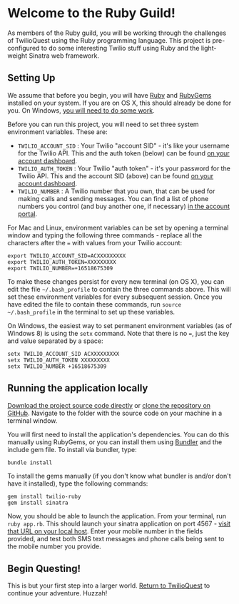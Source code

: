 # Welcome to the Ruby Guild!

As members of the Ruby guild, you will be working through the challenges of TwilioQuest using the Ruby programming language.  This project is pre-configured to do some interesting Twilio stuff using Ruby and the light-weight Sinatra web framework.

## Setting Up

We assume that before you begin, you will have [Ruby](http://www.ruby-lang.org/en/) and [RubyGems](http://rubygems.org/) installed on your system.  If you are on OS X, this should already be done for you.  On Windows, [you will need to do some work](https://forwardhq.com/support/installing-ruby-windows).

Before you can run this project, you will need to set three system environment variables.  These are:

* `TWILIO_ACCOUNT_SID` : Your Twilio "account SID" - it's like your username for the Twilio API.  This and the auth token (below) can be found [on your account dashboard](https://www.twilio.com/user/account).
* `TWILIO_AUTH_TOKEN` : Your Twilio "auth token" - it's your password for the Twilio API.  This and the account SID (above) can be found [on your account dashboard](https://www.twilio.com/user/account).
* `TWILIO_NUMBER` : A Twilio number that you own, that can be used for making calls and sending messages.  You can find a list of phone numbers you control (and buy another one, if necessary) [in the account portal](https://www.twilio.com/user/account/phone-numbers/incoming).

For Mac and Linux, environment variables can be set by opening a terminal window and typing the following three commands - replace all the characters after the `=` with values from your Twilio account:

    export TWILIO_ACCOUNT_SID=ACXXXXXXXXX
    export TWILIO_AUTH_TOKEN=XXXXXXXXX
    export TWILIO_NUMBER=+16518675309

To make these changes persist for every new terminal (on OS X), you can edit the file `~/.bash_profile` to contain the three commands above.  This will set these environment variables for every subsequent session. Once you have edited the file to contain these commands, run `source ~/.bash_profile` in the terminal to set up these variables.

On Windows, the easiest way to set permanent environment variables (as of Windows 8) is using the `setx` command.  Note that there is no `=`, just the key and value separated by a space:

    setx TWILIO_ACCOUNT_SID ACXXXXXXXXX
    setx TWILIO_AUTH_TOKEN XXXXXXXXX
    setx TWILIO_NUMBER +16518675309

## Running the application locally

[Download the project source code directly](https://github.com/twilio/starter-ruby/archive/master.zip) or [clone the repository on GitHub](https://github.com/twilio/starter-ruby).  Navigate to the folder with the source code on your machine in a terminal window.

You will first need to install the application's dependencies.  You can do this manually using RubyGems, or you can install them using [Bundler](http://bundler.io/) and the include gem file.  To install via bundler, type:

    bundle install

To install the gems manually (if you don't know what bundler is and/or don't have it installed), type the following commands:

    gem install twilio-ruby
    gem install sinatra

Now, you should be able to launch the application.  From your terminal, run `ruby app.rb`.  This should launch your sinatra application on port 4567 - [visit that URL on your local host](http://localhost:4567/).  Enter your mobile number in the fields provided, and test both SMS text messages and phone calls being sent to the mobile number you provide.


## Begin Questing!
This is but your first step into a larger world.  [Return to TwilioQuest](http://quest.twilio.com) to continue your adventure.  Huzzah!
